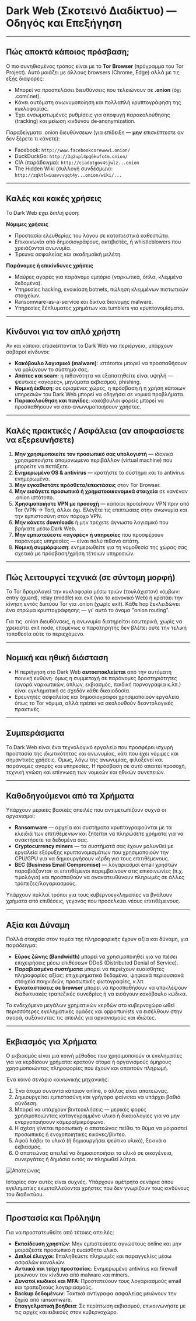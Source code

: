 # Dark Web (Σκοτεινό Διαδίκτυο) — Οδηγός και Επεξήγηση
---

## Πώς αποκτά κάποιος πρόσβαση;
Ο πιο συνηθισμένος τρόπος είναι με το **Tor Browser** (πρόγραμμα του Tor Project). Αυτό μοιάζει με άλλους browsers (Chrome, Edge) αλλά με τις εξής διαφορές:


- Μπορεί να προσπελάσει διευθύνσεις που τελειώνουν σε **.onion** (όχι .com/.net).
- Κάνει αυτόματη ανωνυμοποίηση και πολλαπλή κρυπτογράφηση της κυκλοφορίας.
- Έχει ενσωματωμένες ρυθμίσεις για αποφυγή παρακολούθησης (tracking) και μείωση κινδύνου de‑anonymization.


Παραδείγματα .onion διευθύνσεων (για επίδειξη — **μην** επισκέπτεστε αν δεν ξέρετε τι κάνετε):


- Facebook: `http://www.facebookcorewwwi.onion/`
- DuckDuckGo: `http://3g2upl4pq6kufc4m.onion/`
- CIA (παράδειγμα): `http://ciadotgov4sjwlz...onion`
- The Hidden Wiki (συλλογή συνδέσμων): `http://zqktlwiuavvvqqt4y...onion/wiki/...`


---


## Καλές και κακές χρήσεις
Το Dark Web έχει διπλή φύση:


**Νόμιμες χρήσεις**
- Προστασία ελευθερίας του λόγου σε καταπιεστικά καθεστώτα.
- Επικοινωνία από δημοσιογράφους, ακτιβιστές, ή whistleblowers που χρειάζονται ανωνυμία.
- Έρευνα ασφαλείας και ακαδημαϊκή μελέτη.


**Παράνομες ή επικίνδυνες χρήσεις**
- Μαύρες αγορές για παράνομο εμπόριο (ναρκωτικά, όπλα, κλεμμένα δεδομένα).
- Υπηρεσίες hacking, ενοικίαση botnets, πώληση κλεμμένων πιστωτικών στοιχείων.
- Ransomware-as-a-service και δίκτυα διανομής malware.
- Υπηρεσίες ξέπλυματος χρημάτων και tumblers για κρυπτονομίσματα.


---


## Κίνδυνοι για τον απλό χρήστη
Αν και κάποιοι επισκέπτονται το Dark Web για περιέργεια, υπάρχουν σοβαροί κίνδυνοι:


- **Κακόβουλο λογισμικό (malware)**: ιστότοποι μπορεί να προσπαθήσουν να μολύνουν το σύστημά σας.
- **Απάτες και scam**: η πιθανότητα να εξαπατηθείτε είναι υψηλή — ψεύτικες «αγορές», μηνύματα εκβιασμού, phishing.
- **Νομική έκθεση**: σε ορισμένες χώρες, η πρόσβαση ή η χρήση κάποιων υπηρεσιών του Dark Web μπορεί να οδηγήσει σε νομικά προβλήματα.
- **Παρακολούθηση και παγίδες**: κακόβουλοι φορείς μπορεί να προσπαθήσουν να απο‑ανωνυμοποιήσουν χρήστες.


---


## Καλές πρακτικές / Ασφάλεια (αν αποφασίσετε να εξερευνήσετε)


1. **Μην χρησιμοποιείτε τον προσωπικό σας υπολογιστή** — ιδανικά χρησιμοποιήστε απομονωμένο περιβάλλον (virtual machine) που μπορείτε να πετάξετε.
2. **Ενημερωμένο OS & antivirus** — κρατήστε το σύστημα και το antivirus ενημερωμένα.
3. **Μην εγκαθιστάτε πρόσθετα/επεκτάσεις** στον Tor Browser.
4. **Μην εισάγετε προσωπικά ή χρηματοοικονομικά στοιχεία** σε κανέναν .onion ιστότοπο.
5. **Χρησιμοποιήστε VPN με προσοχή** — κάποιοι προτείνουν VPN πριν από Tor (VPN → Tor), άλλοι όχι. Ελέγξτε τις επιπτώσεις στην ανωνυμία και την εμπιστοσύνη στον πάροχο VPN.
6. **Μην κάνετε downloads** ή μην τρέχετε άγνωστο λογισμικό που βρήκατε μέσω Dark Web.
7. **Μην εμπιστεύεστε «αγορές» ή υπηρεσίες** που προσφέρουν παράνομες υπηρεσίες — είναι πολύ πιθανό απάτη.
8. **Νομική συμμόρφωση**: ενημερωθείτε για τη νομοθεσία της χώρας σας σχετικά με πρόσβαση/χρήση τέτοιων υπηρεσιών.


---


## Πώς λειτουργεί τεχνικά (σε σύντομη μορφή)
Το Tor δρομολογεί την κυκλοφορία μέσω τριών (τουλάχιστον) κόμβων: entry (guard), relay (middle) και exit (για το κανονικό Web) ή κρατάει την κίνηση εντός δικτύου Tor για .onion (χωρίς exit). Κάθε hop ξεκλειδώνει ένα στρώμα κρυπτογράφησης — γι' αυτό το όνομα "onion routing".


Για τις .onion διευθύνσεις, η ανωνυμία διατηρείται εσωτερικά, χωρίς να χρειαστεί exit node, επομένως ο παρατηρητής δεν βλέπει ούτε την τελική τοποθεσία ούτε το περιεχόμενο.


---


## Νομική και ηθική διάσταση
- Η περιήγηση στο Dark Web **αυτοαποκλείεται** από την αυτόματη ποινική ευθύνη· όμως η συμμετοχή σε παράνομες δραστηριότητες (αγορά ναρκωτικών, όπλων, εκβιασμός, παιδική πορνογραφία κ.λπ.) είναι εγκληματική σε σχεδόν κάθε δικαιοδοσία.
- Ερευνητές ασφαλείας και δημοσιογράφοι χρησιμοποιούν εργαλεία όπως το Tor νόμιμα, αλλά πρέπει να ακολουθούν δεοντολογικές πρακτικές.


---


## Συμπεράσματα
Το Dark Web είναι ένα τεχνολογικό εργαλείο που προσφέρει ισχυρή προστασία της ιδιωτικότητας και ανωνυμίας, κάτι που έχει νόμιμες και σημαντικές χρήσεις. Όμως, λόγω της ανωνυμίας, φιλοξενεί και παράνομες αγορές και υπηρεσίες. Η πρόσβαση σε αυτό απαιτεί προσοχή, τεχνική γνώση και επίγνωση των νομικών και ηθικών συνεπειών.


---

## Καθοδηγούμενοι από τα Χρήματα

Υπάρχουν μερικές βασικές απειλές που αντιμετωπίζουν συχνά οι οργανισμοί:

* **Ransomware** — αρχεία και συστήματα κρυπτογραφούνται με τα κλειδιά των επιτιθέμενων και ζητείται να πληρώσετε χρήματα για να ανακτήσετε τα δεδομένα σας.
* **Cryptocurrency miners** — τα συστήματά σας έχουν μολυνθεί με εργαλεία εξόρυξης κρυπτονομισμάτων που χρησιμοποιούν την CPU/GPU για να δημιουργήσουν κέρδη για τους επιτιθέμενους.
* **BEC (Business Email Compromise)** — λογαριασμοί email χρηστών παραβιάζονται· οι επιτιθέμενοι παρεμβαίνουν στις επικοινωνίες (π.χ. τιμολόγια) και προσπαθούν να ανακατευθύνουν πληρωμές σε άλλες τράπεζες/λογαριασμούς.

Υπάρχουν πολλοί τρόποι για τους κυβερνοεγκληματίες να βγάλουν χρήματα από επιθέσεις, γεγονός που προσελκύει νέους επιτιθέμενους.

---

## Αξία και Δύναμη

Πολλά στοιχεία στον τομέα της πληροφορικής έχουν αξία και δύναμη, για παράδειγμα:

* **Εύρος ζώνης (Bandwidth)** μπορεί να χρησιμοποιηθεί για να πιέσει επιχειρήσεις μέσω επιθέσεων DDoS (Distributed Denial of Service).
* **Παραβιασμένα συστήματα** μπορεί να περιέχουν ευαίσθητες πληροφορίες αξίας: επιχειρηματικά δεδομένα, ψηφιακά περιουσιακά στοιχεία παιχνιδιών, προσωπικές φωτογραφίες, κ.λπ.
* **Εγκαταστάσεις σε browser** μπορεί να προσπαθήσουν να υποκλέψουν διαδικτυακές τραπεζικές συνεδρίες ή να εισάγουν κακόβουλο κώδικα.

Το ενδεχόμενο μεγάλων χρηματικών κερδών στο κυβερνοχώρο ωθεί περισσότερες εγκληματικές ομάδες και opportunists να εισέλθουν στην αγορά, αυξάνοντας τις απειλές για οργανισμούς και ιδιώτες.

---

## Εκβιασμός για Χρήματα

Ο εκβιασμός είναι μια κοινή μέθοδος που χρησιμοποιούν οι εγκληματίες για να κερδίσουν χρήματα: κρατούν άτομα ή οργανισμούς όμηρους χρησιμοποιώντας πληροφορίες που έχουν και απαιτούν πληρωμή.

Ένα κοινό σενάριο κοινωνικής μηχανικής:

1. Ένα άτομο συναντά κάποιον online, ο άλλος είναι απατεώνας.
2. Δημιουργείται εμπιστοσύνη και γρήγορα φαίνεται να υπάρχει βαθιά σύνδεση.
3. Μπορεί να υπάρχουν βιντεοκλήσεις — μερικές φορές χρησιμοποιώντας καταγεγραμμένο υλικό ή δικαιολογίες για να μην ενεργοποιήσουν κάμερα/μικρόφωνο.
4. Η σχέση γίνεται προσωπική· ο απατεώνας πείθει το θύμα να μοιραστεί προσωπικές ή ενοχοποιητικές εικόνες/βίντεο.
5. Αφού λάβει το υλικό (ή δημιουργήσει ψεύτικο υλικό), ξεκινά ο εκβιασμός.
6. Ο απατεώνας απειλεί να δημοσιοποιήσει το υλικό σε οικογένεια, συνεργάτες ή δημόσια εκτός αν πληρωθεί λύτρα.

![Απατεώνας](https://www.w3schools.com/cybersecurity/img_scam-artist.png)

Ιστορίες σαν αυτές είναι συχνές. Υπάρχουν αμέτρητα σενάρια όπου εγκληματίες εκμεταλλεύονται χρήστες που δεν γνωρίζουν τους κινδύνους του διαδικτύου.

---

## Προστασία και Πρόληψη

Για να προστατευθείτε από τέτοιες απειλές:

* **Εκπαίδευση χρηστών**: Μην εμπιστεύεστε αγνώστους online και μην μοιράζεστε προσωπικό ή ευαίσθητο υλικό.
* **Διπλοί έλεγχοι**: Επαληθεύετε πληρωμές και παραγγελίες μέσω ασφαλών καναλιών.
* **Αντιιικά και τείχη προστασίας**: Ενημερωμένο antivirus και firewall μειώνουν τον κίνδυνο από malware και miners.
* **Δυνατοί κωδικοί και MFA**: Προστατεύουν τους λογαριασμούς email και τραπεζικούς λογαριασμούς.
* **Backup δεδομένων**: Τακτικά αντίγραφα ασφαλείας μειώνουν την ζημία από ransomware.
* **Επαγγελματική βοήθεια**: Σε περίπτωση εκβιασμού, επικοινωνήστε με τις αρχές και ειδικούς στον κυβερνοχώρο.
